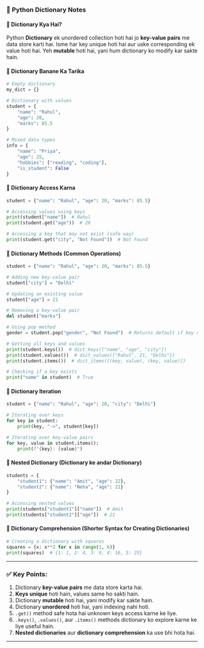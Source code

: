 ### 📌 Python Dictionary Notes  

#### 🔹 **Dictionary Kya Hai?**  
Python **Dictionary** ek unordered collection hoti hai jo **key-value pairs** me data store karti hai. Isme har key unique hoti hai aur uske corresponding ek value hoti hai. Yeh **mutable** hoti hai, yani hum dictionary ko modify kar sakte hain.  

#### 🔹 **Dictionary Banane Ka Tarika**  
```python
# Empty dictionary
my_dict = {}

# Dictionary with values
student = {
    "name": "Rahul",
    "age": 20,
    "marks": 85.5
}

# Mixed data types
info = {
    "name": "Priya",
    "age": 25,
    "hobbies": ["reading", "coding"],
    "is_student": False
}
```

#### 🔹 **Dictionary Access Karna**  
```python
student = {"name": "Rahul", "age": 20, "marks": 85.5}

# Accessing values using keys
print(student["name"])  # Rahul
print(student.get("age"))  # 20

# Accessing a key that may not exist (safe way)
print(student.get("city", "Not Found"))  # Not Found
```

#### 🔹 **Dictionary Methods (Common Operations)**  
```python
student = {"name": "Rahul", "age": 20, "marks": 85.5}

# Adding new key-value pair
student["city"] = "Delhi"

# Updating an existing value
student["age"] = 21

# Removing a key-value pair
del student["marks"]

# Using pop method
gender = student.pop("gender", "Not Found")  # Returns default if key not found

# Getting all keys and values
print(student.keys())  # dict_keys(["name", "age", "city"])
print(student.values())  # dict_values(["Rahul", 21, "Delhi"])
print(student.items())  # dict_items([(key, value), (key, value)])

# Checking if a key exists
print("name" in student)  # True
```

#### 🔹 **Dictionary Iteration**  
```python
student = {"name": "Rahul", "age": 20, "city": "Delhi"}

# Iterating over keys
for key in student:
    print(key, "->", student[key])

# Iterating over key-value pairs
for key, value in student.items():
    print(f"{key}: {value}")
```

#### 🔹 **Nested Dictionary (Dictionary ke andar Dictionary)**
```python
students = {
    "student1": {"name": "Amit", "age": 22},
    "student2": {"name": "Neha", "age": 21}
}

# Accessing nested values
print(students["student1"]["name"])  # Amit
print(students["student2"]["age"])  # 21
```

#### 🔹 **Dictionary Comprehension (Shorter Syntax for Creating Dictionaries)**
```python
# Creating a dictionary with squares
squares = {x: x**2 for x in range(1, 6)}
print(squares)  # {1: 1, 2: 4, 3: 9, 4: 16, 5: 25}
```

---
### ✅ **Key Points:**
1. Dictionary **key-value pairs** me data store karta hai.
2. **Keys unique** hoti hain, values same ho sakti hain.
3. Dictionary **mutable** hoti hai, yani modify kar sakte hain.
4. Dictionary **unordered** hoti hai, yani indexing nahi hoti.
5. `.get()` method safe hota hai unknown keys access karne ke liye.
6. `.keys()`, `.values()`, aur `.items()` methods dictionary ko explore karne ke liye useful hain.
7. **Nested dictionaries** aur **dictionary comprehension** ka use bhi hota hai.

---

